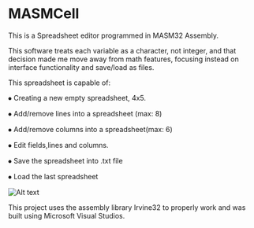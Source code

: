# MASMCell
This is a Spreadsheet editor programmed in MASM32 Assembly.

This software treats each variable as a character, not integer, and that decision made me move away from math features,
focusing  instead on interface functionality and save/load as files.

This spreadsheet is capable of:

⦁	Creating a new empty spreadsheet, 4x5.

⦁	Add/remove lines into a spreadsheet (max: 8)

⦁	Add/remove columns into a spreadsheet(max: 6)

⦁	Edit fields,lines and columns.

⦁	Save the spreadsheet into .txt file

⦁	Load the last spreadsheet


![Alt text](https://i.imgur.com/XdSXSUW.png "A sample screenshot")

This project uses the assembly library Irvine32 to properly work and was built using Microsoft Visual Studios.
